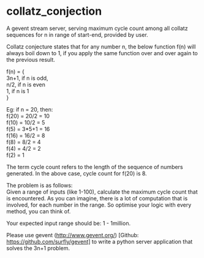 # collatz_conjection

A gevent stream server, serving maximum cycle count among all collatz sequences for n in range of start-end, provided by user.

Collatz conjecture states that for any number n, the below function f(n) will always boil down to 1, if you apply the same function over and over again to the previous result.

f(n) = {   
3n+1, if n is odd,  
n/2, if n is even  
1, if n is 1  
}  

Eg: if n = 20, then:  
f(20) = 20/2 = 10  
f(10) = 10/2 = 5  
f(5)  = 3*5+1 = 16  
f(16) = 16/2 = 8  
f(8)  = 8/2 = 4  
f(4)  = 4/2 = 2  
f(2)  = 1  

The term cycle count refers to the length of the sequence of numbers generated. In the above case, cycle count for f(20) is 8.  

The problem is as follows:  
Given a range of inputs (like 1-100), calculate the maximum cycle count that is encountered. As you can imagine, there is a lot of computation that is involved, for each number in the range. So optimise your logic with every method, you can think of.  

Your expected input range should be: 1 - 1million.  

Please use gevent (http://www.gevent.org/) [Github: https://github.com/surfly/gevent] to write a python server application that solves the 3n+1 problem.   
